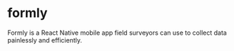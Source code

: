 # formly
Formly is a React Native mobile app field surveyors can use to collect data painlessly and efficiently.
